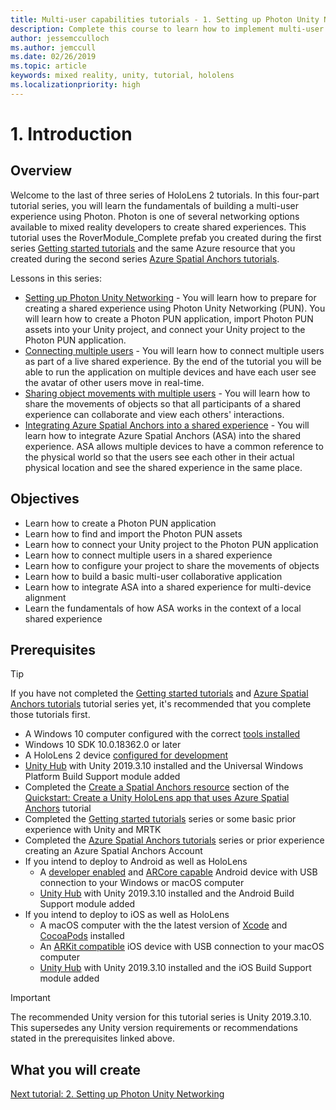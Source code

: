 ```yaml
---
title: Multi-user capabilities tutorials - 1. Setting up Photon Unity Networking
description: Complete this course to learn how to implement multi-user shared experiences within a HoloLens 2 application.
author: jessemcculloch
ms.author: jemccull
ms.date: 02/26/2019
ms.topic: article
keywords: mixed reality, unity, tutorial, hololens
ms.localizationpriority: high
---
```


<!-- TODO: Sync entire Introduction page with Base and Asa -->
# 1. Introduction

<!-- TODO: Most likely remove this section, design seems outdated and not seeing it being used in new tutorials. Waiting confirmation from MS
## Device support
-->

## Overview

<!-- TODO: Consider removing 'Photon' from 'Photon PUN' as it is repeat (it was added for clarity) -->
<!-- TODO: Consider change "Welcome to the third..." something like "This tutorial builds on the Getting started tutorial series and uses the RoverWhateverName prefab you created during those tutorials and also uses the same Azure resource that you created during the Azure Spatial Anchors tutorial series. You can continue building on the Unity project or etc..." -->
Welcome to the last of three series of HoloLens 2 tutorials. In this four-part tutorial series, you will learn the fundamentals of building a multi-user experience using Photon. Photon is one of several networking options available to mixed reality developers to create shared experiences. This tutorial uses the RoverModule_Complete prefab you created during the first series [Getting started tutorials](mr-learning-base-01.md) and the same Azure resource that you created during the second series [Azure Spatial Anchors tutorials](mr-learning-asa-01.md).

Lessons in this series:

* [Setting up Photon Unity Networking](mr-learning-sharing-02.md) - You will learn how to prepare for creating a shared experience using Photon Unity Networking (PUN). You will learn how to create a Photon PUN application, import Photon PUN assets into your Unity project, and connect your Unity project to the Photon PUN application.
* [Connecting multiple users](mr-learning-sharing-03.md) - You will learn how to connect multiple users as part of a live shared experience. By the end of the tutorial you will be able to run the application on multiple devices and have each user see the avatar of other users move in real-time.
* [Sharing object movements with multiple users](mr-learning-sharing-04.md) - You will learn how to share the movements of objects so that all participants of a shared experience can collaborate and view each others' interactions.
* [Integrating Azure Spatial Anchors into a shared experience](mr-learning-sharing-05.md) - You will learn how to integrate Azure Spatial Anchors (ASA) into the shared experience. ASA allows multiple devices to have a common reference to the physical world so that the users see each other in their actual physical location and see the shared experience in the same place.

## Objectives

<!-- TODO: Update to exact wording used in the following tutorials' Objectives section -->
* Learn how to create a Photon PUN application
* Learn how to find and import the Photon PUN assets
* Learn how to connect your Unity project to the Photon PUN application
* Learn how to connect multiple users in a shared experience
* Learn how to configure your project to share the movements of objects
* Learn how to build a basic multi-user collaborative application
* Learn how to integrate ASA into a shared experience for multi-device alignment
* Learn the fundamentals of how ASA works in the context of a local shared experience

## Prerequisites

>[!TIP]
>If you have not completed the [Getting started tutorials](mr-learning-base-01.md) and [Azure Spatial Anchors tutorials](mr-learning-asa-01.md) tutorial series yet, it's recommended that you complete those tutorials first.

* A Windows 10 computer configured with the correct [tools installed](install-the-tools.md)
* Windows 10 SDK 10.0.18362.0 or later
* A HoloLens 2 device [configured for development](using-visual-studio.md#enabling-developer-mode)
* <a href="https://docs.unity3d.com/Manual/GettingStartedInstallingHub.html" target="_blank">Unity Hub</a> with Unity 2019.3.10 installed and the Universal Windows Platform Build Support module added
* Completed the [Create a Spatial Anchors resource](https://docs.microsoft.com/azure/spatial-anchors/quickstarts/get-started-unity-hololens#create-a-spatial-anchors-resource) section of the [Quickstart: Create a Unity HoloLens app that uses Azure Spatial Anchors](https://docs.microsoft.com/azure/spatial-anchors/quickstarts/get-started-unity-hololens) tutorial
* Completed the [Getting started tutorials](mrlearning-base.md) series or some basic prior experience with Unity and MRTK
* Completed the [Azure Spatial Anchors tutorials](mr-learning-asa-01.md) series or prior experience creating an Azure Spatial Anchors Account
* If you intend to deploy to Android as well as HoloLens
  * A <a href="https://developer.android.com/studio/debug/dev-options" target="_blank">developer enabled</a> and <a href="https://developers.google.com/ar/discover/supported-devices" target="_blank">ARCore capable</a>
 Android device with USB connection to your Windows or macOS computer
  * <a href="https://docs.unity3d.com/Manual/GettingStartedInstallingHub.html" target="_blank">Unity Hub</a> with Unity 2019.3.10 installed and the Android Build Support module added
* If you intend to deploy to iOS as well as HoloLens
  * A macOS computer with the the latest version of <a href="https://geo.itunes.apple.com/us/app/xcode/id497799835?mt=12" target="_blank">Xcode</a> and <a href="https://cocoapods.org" target="_blank">CocoaPods</a> installed
  * An <a href="https://developer.apple.com/documentation/arkit/verifying_device_support_and_user_permission" target="_blank">ARKit compatible</a> iOS device with USB connection to your macOS computer
  * <a href="https://docs.unity3d.com/Manual/GettingStartedInstallingHub.html" target="_blank">Unity Hub</a> with Unity 2019.3.10 installed and the iOS Build Support module added

> [!IMPORTANT]
> The recommended Unity version for this tutorial series is Unity 2019.3.10. This supersedes any Unity version requirements or recommendations stated in the prerequisites linked above.

<!-- TODO: Consider adding a 'What you will create' section with animations/images -->
## What you will create

[Next tutorial: 2. Setting up Photon Unity Networking](mr-learning-sharing-02.md)
